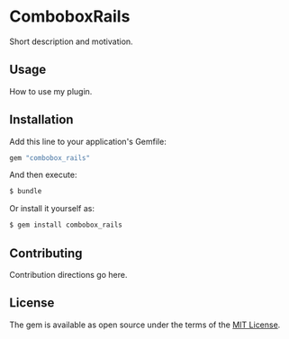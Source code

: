 # ComboboxRails
Short description and motivation.

## Usage
How to use my plugin.

## Installation
Add this line to your application's Gemfile:

```ruby
gem "combobox_rails"
```

And then execute:
```bash
$ bundle
```

Or install it yourself as:
```bash
$ gem install combobox_rails
```

## Contributing
Contribution directions go here.

## License
The gem is available as open source under the terms of the [MIT License](https://opensource.org/licenses/MIT).
